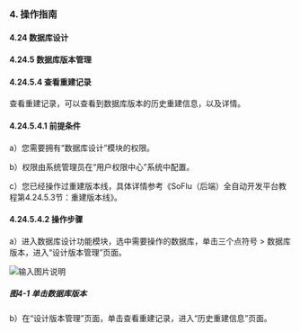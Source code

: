 ### 4. 操作指南

#### 4.24 数据库设计

#### 4.24.5 数据库版本管理

#### 4.24.5.4 查看重建记录

查看重建记录，可以查看到数据库版本的历史重建信息，以及详情。

#### 4.24.5.4.1 前提条件

a）您需要拥有“数据库设计”模块的权限。

b）权限由系统管理员在“用户权限中心”系统中配置。

c）您已经操作过重建版本线，具体详情参考《SoFlu（后端）全自动开发平台教程第4.24.5.3节：重建版本线》。

#### 4.24.5.4.2 操作步骤

a）进入数据库设计功能模块，选中需要操作的数据库，单击三个点符号 > 数据库版本，进入“设计版本管理”页面。

![输入图片说明](../../../../../images/SoFlu%EF%BC%88%E5%90%8E%E7%AB%AF%EF%BC%89%E5%BC%80%E5%8F%91%E5%B9%B3%E5%8F%B0/1.%20%E6%9C%80%E6%96%B0%E7%89%88%E6%9C%AC%20-%20%E6%9B%B4%E6%96%B0%E6%97%A5%E6%9C%9F%20-%202022.10.08/4.%20%E6%93%8D%E4%BD%9C%E6%8C%87%E5%8D%97/24.%20%E6%95%B0%E6%8D%AE%E5%BA%93%E8%AE%BE%E8%AE%A1/5.%20%E6%95%B0%E6%8D%AE%E5%BA%93%E7%89%88%E6%9C%AC%E7%AE%A1%E7%90%86/4-1.png)

##### 图4-1 单击数据库版本

b）在“设计版本管理”页面，单击查看重建记录，进入“历史重建信息”页面。

